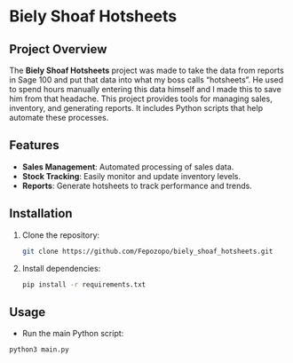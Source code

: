 # Biely Shoaf Hotsheets

## Project Overview
The **Biely Shoaf Hotsheets** project was made to take the data from reports in Sage 100 and put that data into what my boss calls “hotsheets”. He used to spend hours manually entering this data himself and I made this to save him from that headache.
This project provides tools for managing sales, inventory, and generating reports. It includes Python scripts that help automate these processes.

## Features
- **Sales Management**: Automated processing of sales data.
- **Stock Tracking**: Easily monitor and update inventory levels.
- **Reports**: Generate hotsheets to track performance and trends.

## Installation
1. Clone the repository:
   ```bash
   git clone https://github.com/Fepozopo/biely_shoaf_hotsheets.git
2. Install dependencies:
   ```bash
   pip install -r requirements.txt

## Usage
- Run the main Python script:
```bash
python3 main.py
